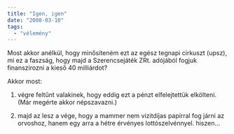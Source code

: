 ```yaml
---
title: "Igen, igen"
date: "2008-03-10"
tags: 
  - "vélemény"
---
```


Most akkor anélkül, hogy minősíteném ezt az egész tegnapi cirkuszt (upsz), mi ez a faszság, hogy majd a Szerencsejáték ZRt. adójából fogjuk finanszírozni a kieső 40 milliárdot?

Akkor most:

1) végre feltűnt valakinek, hogy eddig ezt a pénzt elfelejtettük elkölteni. (Már megérte akkor népszavazni.)

2) majd az lesz a vége, hogy a mammer nem vizitdíjas papírral fog járni az orvoshoz, hanem egy arra a hétre érvényes lottószelvénnyel. hiszen...
